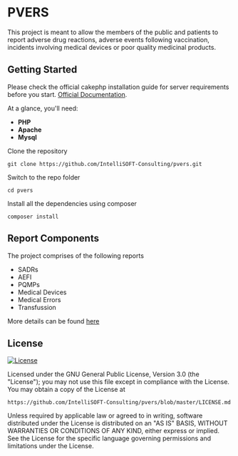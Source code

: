 # PVERS
This project is meant to allow the members of the public and patients to report adverse drug reactions, adverse events following vaccination, incidents involving medical devices or poor quality medicinal products.

## Getting Started 
Please check the official cakephp installation guide for server requirements before you start. [Official Documentation](https://book.cakephp.org/2/en/installation.html).

At a glance, you'll need:
- **PHP**
- **Apache**
- **Mysql**

Clone the repository

    git clone https://github.com/IntelliSOFT-Consulting/pvers.git

Switch to the repo folder

    cd pvers

Install all the dependencies using composer

    composer install


## Report Components

The project comprises of the following reports
- SADRs
- AEFI 
- PQMPs
- Medical Devices
- Medical Errors
- Transfussion 

More details can be found [here](https://pv.pharmacyboardkenya.org/pages/about)
 
## License
[![License](http://img.shields.io/:license-gnu-blue.svg?style=flat-square)](http://badges.gnu-license.org) 

Licensed under the GNU General Public License, Version 3.0 (the "License");
you may not use this file except in compliance with the License.
You may obtain a copy of the License at

    https://github.com/IntelliSOFT-Consulting/pvers/blob/master/LICENSE.md

Unless required by applicable law or agreed to in writing, software
distributed under the License is distributed on an "AS IS" BASIS,
WITHOUT WARRANTIES OR CONDITIONS OF ANY KIND, either express or implied.
See the License for the specific language governing permissions and
limitations under the License.
